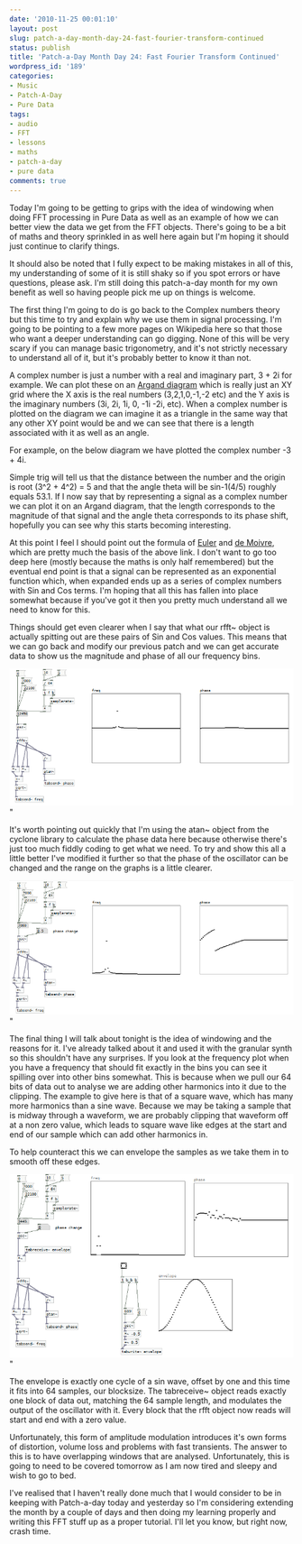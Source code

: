 ```yaml
---
date: '2010-11-25 00:01:10'
layout: post
slug: patch-a-day-month-day-24-fast-fourier-transform-continued
status: publish
title: 'Patch-a-Day Month Day 24: Fast Fourier Transform Continued'
wordpress_id: '189'
categories:
- Music
- Patch-A-Day
- Pure Data
tags:
- audio
- FFT
- lessons
- maths
- patch-a-day
- pure data
comments: true
---
```


Today I'm going to be getting to grips with the idea of windowing when doing FFT processing in Pure Data as well as an example of how we can better view the data we get from the FFT objects. There's going to be a bit of maths and theory sprinkled in as well here again but I'm hoping it should just continue to clarify things.

It should also be noted that I fully expect to be making mistakes in all of this, my understanding of some of it is still shaky so if you spot errors or have questions, please ask. I'm still doing this patch-a-day month for my own benefit as well so having people pick me up on things is welcome.



The first thing I'm going to do is go back to the Complex numbers theory but this time to try and explain why we use them in signal processing. I'm going to be pointing to a few more pages on Wikipedia here so that those who want a deeper understanding can go digging. None of this will be very scary if you can manage basic trigonometry, and it's not strictly necessary to understand all of it, but it's probably better to know it than not.

A complex number is just a number with a real and imaginary part, 3 + 2i for example. We can plot these on an [Argand diagram](http://en.wikipedia.org/wiki/Complex_plane) which is really just an XY grid where the X axis is the real numbers (3,2,1,0,-1,-2 etc) and the Y axis is the imaginary numbers (3i, 2i, 1i, 0, -1i -2i, etc). When a complex number is plotted on the diagram we can imagine it as a triangle in the same way that any other XY point would be and we can see that there is a length associated with it as well as an angle.

For example, on the below diagram we have plotted the complex number -3 + 4i.

Simple trig will tell us that the distance between the number and the origin is root (3^2 + 4^2) = 5 and that the angle theta will be sin-1(4/5) roughly equals 53.1. If I now say that by representing a signal as a complex number we can plot it on an Argand diagram, that the length corresponds to the magnitude of that signal and the angle theta corresponds to its phase shift, hopefully you can see why this starts becoming interesting.

At this point I feel I should point out the formula of [Euler](http://en.wikipedia.org/wiki/Euler's_formula) and [de Moivre](http://en.wikipedia.org/wiki/De_Moivre's_formula), which are pretty much the basis of the above link. I don't want to go too deep here (mostly because the maths is only half remembered) but the eventual end point is that a signal can be represented as an exponential function which, when expanded ends up as a series of complex numbers with Sin and Cos terms. I'm hoping that all this has fallen into place somewhat because if you've got it then you pretty much understand all we need to know for this.

Things should get even clearer when I say that what our rfft~ object is actually spitting out are these pairs of Sin and Cos values. This means that we can go back and modify our previous patch and we can get accurate data to show us the magnitude and phase of all our frequency bins.

![FFT Patch correctly displaying Magnitude and Phase data](/a/2010-11-25-patch-a-day-month-day-24-fast-fourier-transform-continued/24-FFTContinued-1.png)"

It's worth pointing out quickly that I'm using the atan~ object from the cyclone library to calculate the phase data here because otherwise there's just too much fiddly coding to get what we need. To try and show this all a little better I've modified it further so that the phase of the oscillator can be changed and the range on the graphs is a little clearer.

![Further modified FFT patch to show phase data more clearly](/a/2010-11-25-patch-a-day-month-day-24-fast-fourier-transform-continued/24-FFTContinued-2.png)"

The final thing I will talk about tonight is the idea of windowing and the reasons for it. I've already talked about it and used it with the granular synth so this shouldn't have any surprises. If you look at the frequency plot when you have a frequency that should fit exactly in the bins you can see it spilling over into other bins somewhat. This is because when we pull our 64 bits of data out to analyse we are adding other harmonics into it due to the clipping. The example to give here is that of a square wave, which has many more harmonics than a sine wave. Because we may be taking a sample that is midway through a waveform, we are probably clipping that waveform off at a non zero value, which leads to square wave like edges at the start and end of our sample which can add other harmonics in.

To help counteract this we can envelope the samples as we take them in to smooth off these edges.

![FFT Analysis patch with Hanning Window](/a/2010-11-25-patch-a-day-month-day-24-fast-fourier-transform-continued/24-FFTWithHannWindow.png)"

The envelope is exactly one cycle of a sin wave, offset by one and this time it fits into 64 samples, our blocksize. The tabreceive~ object reads exactly one block of data out, matching the 64 sample length, and modulates the output of the oscillator with it. Every block that the rfft object now reads will start and end with a zero value.

Unfortunately, this form of amplitude modulation introduces it's own forms of distortion, volume loss and problems with fast transients. The answer to this is to have overlapping windows that are analysed. Unfortunately, this is going to need to be covered tomorrow as I am now tired and sleepy and wish to go to bed.

I've realised that I haven't really done much that I would consider to be in keeping with Patch-a-day today and yesterday so I'm considering extending the month by a couple of days and then doing my learning properly and writing this FFT stuff up as a proper tutorial. I'll let you know, but right now, crash time.
